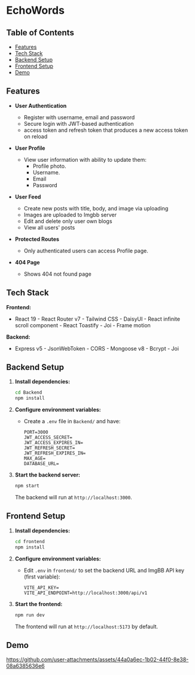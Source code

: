 # EchoWords

## Table of Contents


- [Features](#features)
- [Tech Stack](#tech-stack)
- [Backend Setup](#backend-setup)
- [Frontend Setup](#frontend-setup)
- [Demo](#demo)


## Features

- **User Authentication**

  - Register with username, email and password
  - Secure login with JWT-based authentication
  - access token and refresh token that produces a new access token on reload

- **User Profile**

  - View user information with ability to update them:
    - Profile photo.
    - Username.
    - Email
    - Password

- **User Feed**

  - Create new posts with title, body, and image via uploading
  - Images are uploaded to Imgbb server
  - Edit and delete only user own blogs
  - View all users' posts

- **Protected Routes**
  - Only authenticated users can access Profile page.
 
- **404 Page**
  - Shows 404 not found page

## Tech Stack

**Frontend:**

- React 19 - React Router v7 - Tailwind CSS - DaisyUI - React infinite scroll component - React Toastify - Joi - Frame motion

**Backend:**

- Express v5 - JsonWebToken - CORS - Mongoose v8 - Bcrypt - Joi


## Backend Setup

1. **Install dependencies:**

   ```bash
   cd Backend
   npm install
   ```

2. **Configure environment variables:**

   - Create a `.env` file in `Backend/` and have:
     ```
     PORT=3000
     JWT_ACCESS_SECRET=
     JWT_ACCESS_EXPIRES_IN=
     JWT_REFRESH_SECRET=
     JWT_REFRESH_EXPIRES_IN=
     MAX_AGE=
     DATABASE_URL=
     ```

3. **Start the backend server:**
   ```bash
   npm start
   ```
   The backend will run at `http://localhost:3000`.

## Frontend Setup


1. **Install dependencies:**

   ```bash
   cd frontend
   npm install
   ```

2. **Configure environment variables:**

   - Edit `.env` in `frontend/` to set the backend URL and ImgBB API key (first variable):
     ```
     VITE_API_KEY=
     VITE_API_ENDPOINT=http://localhost:3000/api/v1
     ```

3. **Start the frontend:**
   ```bash
   npm run dev
   ```
   The frontend will run at `http://localhost:5173` by default.

## Demo

https://github.com/user-attachments/assets/44a0a6ec-1b02-44f0-8e38-08a6385636e6












